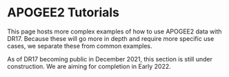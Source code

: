 # APOGEE2 Tutorials 

This page hosts more complex examples of how to use APOGEE2 data with DR17. Because these will go more in depth and require more specific use cases, we separate these from common examples. 

As of DR17 becoming public in December 2021, this section is still under construction. We are aiming for completion in Early 2022.
